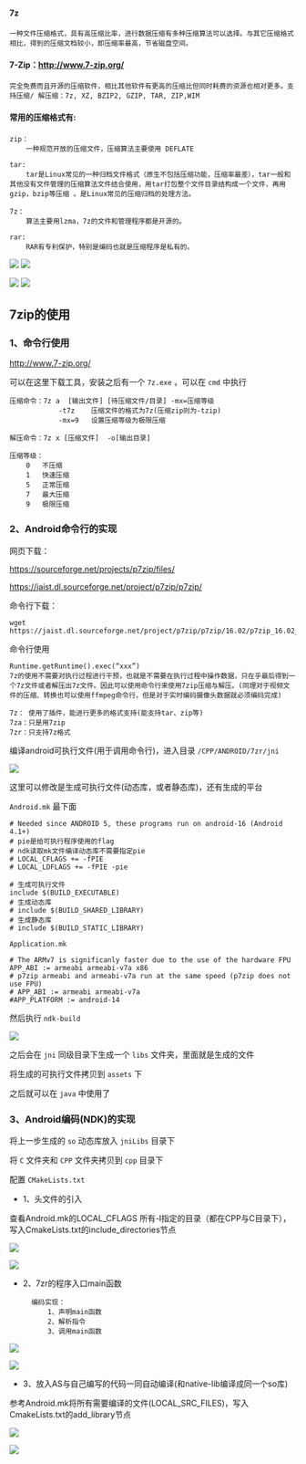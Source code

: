 #### 7z

    一种文件压缩格式，具有高压缩比率，进行数据压缩有多种压缩算法可以选择。与其它压缩格式相比，得到的压缩文档较小，即压缩率最高，节省磁盘空间。

#### 7-Zip：http://www.7-zip.org/

    完全免费而且开源的压缩软件，相比其他软件有更高的压缩比但同时耗费的资源也相对更多。支持压缩/ 解压缩：7z, XZ, BZIP2, GZIP, TAR, ZIP,WIM

#### 常用的压缩格式有:

	zip：
		一种规范开放的压缩文件，压缩算法主要使用 DEFLATE

	tar:
		tar是Linux常见的一种归档文件格式（原生不包括压缩功能，压缩率最差），tar一般和其他没有文件管理的压缩算法文件结合使用，用tar打包整个文件目录结构成一个文件，再用gzip，bzip等压缩 。是Linux常见的压缩归档的处理方法。

	7z：
		算法主要用lzma，7z的文件和管理程序都是开源的。

	rar:
		RAR有专利保护，特别是编码也就是压缩程序是私有的。

![](resources/7z01.png)
![](resources/7z02.png)

![](resources/7z03.png)
![](resources/7z04.png)


## 7zip的使用

### 1、命令行使用

http://www.7-zip.org/

可以在这里下载工具，安装之后有一个 `7z.exe` ，可以在 `cmd` 中执行

    压缩命令：7z a  [输出文件] [待压缩文件/目录] -mx=压缩等级
                -t7z 	压缩文件的格式为7z(压缩zip则为-tzip)
                -mx=9	设置压缩等级为极限压缩

    解压命令：7z x [压缩文件]  -o[输出目录]

    压缩等级：
        0   不压缩
        1   快速压缩
        5   正常压缩
        7   最大压缩
        9   极限压缩

### 2、Android命令行的实现

网页下载：

https://sourceforge.net/projects/p7zip/files/

https://jaist.dl.sourceforge.net/project/p7zip/p7zip/

命令行下载：

	wget https://jaist.dl.sourceforge.net/project/p7zip/p7zip/16.02/p7zip_16.02_src_all.tar.bz2

命令行使用

    Runtime.getRuntime().exec(“xxx”)
    7z的使用不需要对执行过程进行干预，也就是不需要在执行过程中操作数据，只在乎最后得到一个7z文件或者解压出7z文件。因此可以使用命令行来使用7zip压缩与解压。(同理对于视频文件的压缩、转换也可以使用ffmpeg命令行，但是对于实时编码摄像头数据就必须编码完成)

    7z： 使用了插件，能进行更多的格式支持(能支持tar、zip等)
    7za：只是用7zip
    7zr：只支持7z格式

编译android可执行文件(用于调用命令行)，进入目录 `/CPP/ANDROID/7zr/jni`

![](resources/7z05.png)

这里可以修改是生成可执行文件(动态库，或者静态库)，还有生成的平台

`Android.mk` 最下面

    # Needed since ANDROID 5, these programs run on android-16 (Android 4.1+)
    # pie是给可执行程序使用的flag
    # ndk读取mk文件编译动态库不需要指定pie
    # LOCAL_CFLAGS += -fPIE
    # LOCAL_LDFLAGS += -fPIE -pie

    # 生成可执行文件
    include $(BUILD_EXECUTABLE)
    # 生成动态库
    # include $(BUILD_SHARED_LIBRARY)
    # 生成静态库
    # include $(BUILD_STATIC_LIBRARY)

`Application.mk`

    # The ARMv7 is significanly faster due to the use of the hardware FPU
    APP_ABI := armeabi armeabi-v7a x86
    # p7zip armeabi and armeabi-v7a run at the same speed (p7zip does not use FPU)
    # APP_ABI := armeabi armeabi-v7a
    #APP_PLATFORM := android-14

然后执行 `ndk-build`

![](resources/7z06.png)

之后会在 `jni` 同级目录下生成一个 `libs` 文件夹，里面就是生成的文件

将生成的可执行文件拷贝到 `assets` 下

之后就可以在 `java` 中使用了

### 3、Android编码(NDK)的实现

将上一步生成的 `so` 动态库放入 `jniLibs`  目录下

将 `C` 文件夹和 `CPP` 文件夹拷贝到 `cpp` 目录下

配置 `CMakeLists.txt`

* 1、头文件的引入

查看Android.mk的LOCAL_CFLAGS 所有-I指定的目录（都在CPP与C目录下），写入CmakeLists.txt的include_directories节点

![](resources/7z09.png)

![](resources/7z10.png)

* 2、7zr的程序入口main函数

        编码实现：
            1、声明main函数
            2、解析指令
            3、调用main函数

![](resources/7z11.png)

![](resources/7z12.png)

* 3、放入AS与自己编写的代码一同自动编译(和native-lib编译成同一个so库)

参考Android.mk将所有需要编译的文件(LOCAL_SRC_FILES)，写入CmakeLists.txt的add_library节点

![](resources/7z07.png)

![](resources/7z08.png)